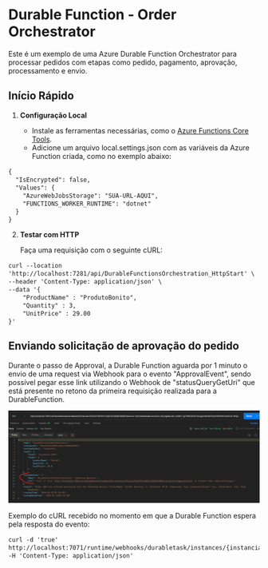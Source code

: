 # Durable Function - Order Orchestrator

Este é um exemplo de uma Azure Durable Function Orchestrator para processar pedidos com etapas como pedido, pagamento, aprovação, processamento e envio.

## Início Rápido

1. **Configuração Local**

   - Instale as ferramentas necessárias, como o [Azure Functions Core Tools](https://docs.microsoft.com/en-us/azure/azure-functions/functions-run-local?tabs=windows%2Ccsharp%2Cbash).
   - Adicione um arquivo local.settings.json com as variáveis da Azure Function criada, como no exemplo abaixo:
  
```
{
  "IsEncrypted": false,
  "Values": {
    "AzureWebJobsStorage": "SUA-URL-AQUI",
    "FUNCTIONS_WORKER_RUNTIME": "dotnet"
  }
}
```
2. **Testar com HTTP**

   Faça uma requisição com o seguinte cURL:
```
curl --location 'http://localhost:7281/api/DurableFunctionsOrchestration_HttpStart' \
--header 'Content-Type: application/json' \
--data '{
    "ProductName" : "ProdutoBonito",
    "Quantity" : 3,
    "UnitPrice" : 29.00
}'
```

## Enviando solicitação de aprovação do pedido

Durante o passo de Approval, a Durable Function aguarda por 1 minuto o envio de uma request via Webhook para o evento "ApprovalEvent", sendo possível pegar esse link utilizando o Webhook de "statusQueryGetUri" que está presente no retono da primeira requisição realizada para a DurableFunction.

![statusQueryGetUri](/statusQueryGetUri1.png)

Exemplo do cURL recebido no momento em que a Durable Function espera pela resposta do evento:
```
curl -d 'true' http://localhost:7071/runtime/webhooks/durabletask/instances/{instancia}/raiseEvent/ApprovalEvent -H 'Content-Type: application/json'
```
